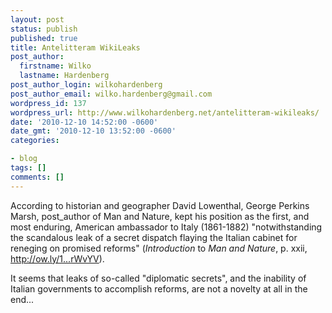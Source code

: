 ```yaml
---
layout: post
status: publish
published: true
title: Antelitteram WikiLeaks
post_author:
  firstname: Wilko
  lastname: Hardenberg
post_author_login: wilkohardenberg
post_author_email: wilko.hardenberg@gmail.com
wordpress_id: 137
wordpress_url: http://www.wilkohardenberg.net/antelitteram-wikileaks/
date: '2010-12-10 14:52:00 -0600'
date_gmt: '2010-12-10 13:52:00 -0600'
categories:

- blog
tags: []
comments: []
---
```

<p>According  to historian and geographer David Lowenthal, George Perkins Marsh,  post_author of Man and Nature, kept his position as the first, and most enduring, American  ambassador to Italy (1861-1882) "notwithstanding the scandalous leak of a  secret dispatch flaying the Italian cabinet for reneging on promised  reforms" (<em>Introduction</em> to <em>Man and Nature</em>, p. xxii, <a href="http://ow.ly/1rWvYV" rel="nofollow" target="_blank">http://ow.ly/1<span class="text_exposed_hide">...</span><span class="text_exposed_show">rWvYV</span></a><span class="text_exposed_show">).</p>
<p><span class="messageBody"><span class="text_exposed_show">It seems that leaks of so-called "diplomatic secrets", and the inability of Italian governments to accomplish reforms, are not a novelty at all in the end...<br /></span></span></p><br />
</span></p>

